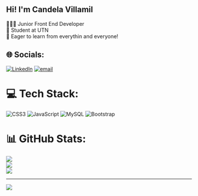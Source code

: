 ## Hi! I'm Candela Villamil

👩🏽‍💻 Junior Front End Developer<br/>
🧠 Student at UTN<br/>
📔 Eager to learn from everythin and everyone!


## 🌐 Socials:
[![LinkedIn](https://img.shields.io/badge/LinkedIn-%230077B5.svg?logo=linkedin&logoColor=white)](https://linkedin.com/in/https://www.linkedin.com/in/candela-villamil/) [![email](https://img.shields.io/badge/Email-D14836?logo=gmail&logoColor=white)](mailto:candev89@gmail.com) 

# 💻 Tech Stack:
![CSS3](https://img.shields.io/badge/css3-%231572B6.svg?style=for-the-badge&logo=css3&logoColor=white) ![JavaScript](https://img.shields.io/badge/javascript-%23323330.svg?style=for-the-badge&logo=javascript&logoColor=%23F7DF1E) ![MySQL](https://img.shields.io/badge/mysql-4479A1.svg?style=for-the-badge&logo=mysql&logoColor=white) ![Bootstrap](https://img.shields.io/badge/bootstrap-%238511FA.svg?style=for-the-badge&logo=bootstrap&logoColor=white)
# 📊 GitHub Stats:
![](https://github-readme-stats.vercel.app/api?username=cande-00&theme=dark&hide_border=false&include_all_commits=false&count_private=false)<br/>
![](https://nirzak-streak-stats.vercel.app/?user=cande-00&theme=dark&hide_border=false)<br/>
![](https://github-readme-stats.vercel.app/api/top-langs/?username=cande-00&theme=dark&hide_border=false&include_all_commits=false&count_private=false&layout=compact)

---
[![](https://visitcount.itsvg.in/api?id=cande-00&icon=0&color=0)](https://visitcount.itsvg.in)

<!-- Proudly created with GPRM ( https://gprm.itsvg.in ) -->
